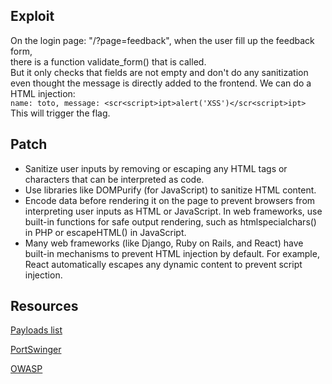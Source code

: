 ## Exploit

On the login page: "/?page=feedback", when the user fill up the feedback form,\
there is a function validate_form() that is called.\
But it only checks that fields are not empty and don't do any sanitization even thought the message is directly added to the frontend.
We can do a HTML injection:\
`name: toto, message: <scr<script>ipt>alert('XSS')</scr<script>ipt>`\
This will trigger the flag.

## Patch

- Sanitize user inputs by removing or escaping any HTML tags or characters that can be interpreted as code.
- Use libraries like DOMPurify (for JavaScript) to sanitize HTML content.
- Encode data before rendering it on the page to prevent browsers from interpreting user inputs as HTML or JavaScript. In web frameworks, use built-in functions for safe output rendering, such as htmlspecialchars() in PHP or escapeHTML() in JavaScript.
- Many web frameworks (like Django, Ruby on Rails, and React) have built-in mechanisms to prevent HTML injection by default. For example, React automatically escapes any dynamic content to prevent script injection.

## Resources

[Payloads list](https://github.com/swisskyrepo/PayloadsAllTheThings/blob/master/XSS%20Injection/Intruders/IntrudersXSS.txt)

[PortSwinger](https://portswigger.net/web-security/cross-site-scripting)

[OWASP](https://owasp.org/www-project-web-security-testing-guide/stable/4-Web_Application_Security_Testing/07-Input_Validation_Testing/01-Testing_for_Reflected_Cross_Site_Scripting)
